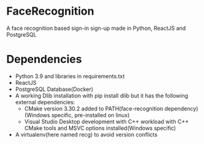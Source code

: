 # FaceRecognition
 A face recognition based sign-in sign-up made in Python, ReactJS and PostgreSQL

# Dependencies
- Python 3.9 and libraries in requirements.txt
- ReactJS
- PostgreSQL Database(Docker)
- A working Dlib installation with pip install dlib but it has the following external dependencies:
    - CMake version 3.30.2 added to PATH(face-recognition dependency)(Windows specific, pre-installed on linux)
    - Visual Studio Desktop development with C++ workload with C++ CMake tools and MSVC options installed(Windows specific)
- A virtualenv(here named recg) to avoid version conflicts